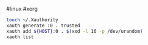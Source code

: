 #linux #xorg 

```bash
touch ~/.Xauthority
xauth generate :0 . trusted
xauth add ${HOST}:0 . $(xxd -l 16 -p /dev/urandom)
xauth list
```

